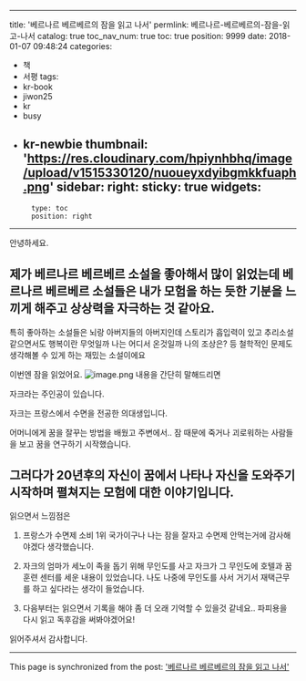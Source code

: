 
---
title: '베르나르 베르베르의 잠을 읽고 나서'
permlink: 베르나르-베르베르의-잠을-읽고-나서
catalog: true
toc_nav_num: true
toc: true
position: 9999
date: 2018-01-07 09:48:24
categories:
- 책
- 서평
tags:
- kr-book
- jiwon25
- kr
- busy
- kr-newbie
thumbnail: 'https://res.cloudinary.com/hpiynhbhq/image/upload/v1515330120/nuoueyxdyibgmkkfuaph.png'
sidebar:
    right:
        sticky: true
widgets:
    -
        type: toc
        position: right
---


안녕하세요.

제가 베르나르 베르베르 소설을 좋아해서 많이 읽었는데
베르나르 베르베르 소설들은 내가 모험을 하는 듯한 기분을 느끼게 해주고 상상력을 자극하는 것 같아요.
---------
특히 좋아하는 소설들은 뇌랑 아버지들의 아버지인데
스토리가 흡입력이 있고 추리소설같으면서도 
행복이란 무엇일까
나는 어디서 온것일까 나의 조상은? 등 철학적인 문제도 생각해볼 수 있게 하는 재밌는 소설이에요

이번엔 잠을 읽었어요.
![image.png](https://res.cloudinary.com/hpiynhbhq/image/upload/v1515330120/nuoueyxdyibgmkkfuaph.png)
내용을 간단히 말해드리면

자크라는 주인공이 있습니다.

자크는 프랑스에서 수면을 전공한 의대생입니다.

어머니에게 꿈을 잘꾸는 방법을 배웠고
주변에서.. 잠 때문에 죽거나 괴로워하는 사람들을 보고
꿈을 연구하기 시작했습니다.

그러다가 20년후의 자신이 꿈에서 나타나
자신을 도와주기 시작하며 펼쳐지는 모험에 대한 이야기입니다.
------
읽으면서 느낌점은

1. 프랑스가 수면제 소비 1위 국가이구나
나는 잠을 잘자고 수면제 안먹는거에 감사해야겠다 생각했습니다.

2. 자크의 엄마가 세노이 족을 돕기 위해 무인도를 사고
자크가 그 무인도에 호텔과 꿈 훈련 센터를 세운 내용이 있었습니다.
나도 나중에 무인도를 사서 거기서 재택근무를 하고 싶다라는 생각이 들었습니다.

3. 다음부터는 읽으면서 기록을 해야 좀 더 오래 기억할 수 있을것 같네요.. 파피용을 다시 읽고 독후감을 써봐야겠어요!

읽어주셔서 감사합니다.

- - -

This page is synchronized from the post: ['베르나르 베르베르의 잠을 읽고 나서'](https://steempeak.com/@jacobyu/6e89bp)
